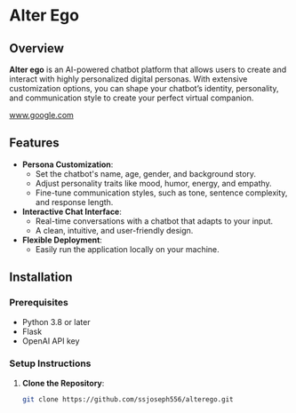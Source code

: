 # Alter Ego

## Overview
**Alter ego** is an AI-powered chatbot platform that allows users to create and interact with highly personalized digital personas. With extensive customization options, you can shape your chatbot’s identity, personality, and communication style to create your perfect virtual companion.

www.google.com

## Features
- **Persona Customization**:
  - Set the chatbot's name, age, gender, and background story.
  - Adjust personality traits like mood, humor, energy, and empathy.
  - Fine-tune communication styles, such as tone, sentence complexity, and response length.
- **Interactive Chat Interface**:
  - Real-time conversations with a chatbot that adapts to your input.
  - A clean, intuitive, and user-friendly design.
- **Flexible Deployment**:
  - Easily run the application locally on your machine.

## Installation

### Prerequisites
- Python 3.8 or later
- Flask
- OpenAI API key

### Setup Instructions
1. **Clone the Repository**:
   ```bash
   git clone https://github.com/ssjoseph556/alterego.git